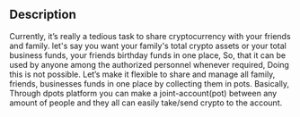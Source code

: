 ## Description

Currently, it’s really a tedious task to share cryptocurrency with your friends and family. let's say you want your family's total crypto assets or your total business funds, your friends birthday funds in one place, So, that it can be used by anyone among the authorized personnel whenever required, Doing this is not possible. Let’s make it flexible to share and manage all family, friends, businesses funds in one place by collecting them in pots. Basically, Through dpots platform you can make a joint-account(pot) between any amount of people and they all can easily take/send crypto to the account.
